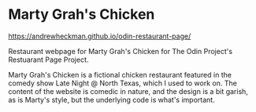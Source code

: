 # Marty Grah's Chicken

https://andrewheckman.github.io/odin-restaurant-page/

Restaurant webpage for Marty Grah's Chicken for The Odin Project's Restuarant Page Project.

Marty Grah's Chicken is a fictional chicken restaurant featured in the comedy show Late Night @ North Texas, which I used to work on.
The content of the website is comedic in nature, and the design is a bit garish, as is Marty's style, but the underlying code is what's important.
